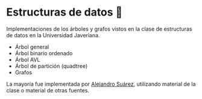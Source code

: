 # Estructuras de datos 🤖

Implementaciones de los árboles y grafos vistos en la clase de estructuras de datos en la Universidad Javeriana.
- Árbol general
- Árbol binario ordenado
- Árbol AVL
- Árbol de partición (quadtree)
- Grafos

La mayoría fue implementada por [Alejandro Suárez](https://github.com/suaracost), utilizando material de la clase o material de otras fuentes.
